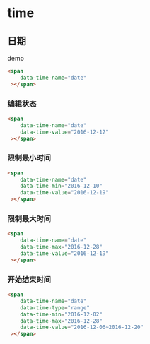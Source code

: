 # time

## 日期

<div id="demo">demo</div>

````html
<span
	data-time-name="date"
 ></span>
````

### 编辑状态

````html
<span
	data-time-name="date"
	data-time-value="2016-12-12"
 ></span>
````

### 限制最小时间

````html
<span
	data-time-name="date"
	data-time-min="2016-12-10"
	data-time-value="2016-12-19"
 ></span>
````

### 限制最大时间

````html
<span
	data-time-name="date"
	data-time-max="2016-12-28"
	data-time-value="2016-12-19"
 ></span>
````

### 开始结束时间

````html
<span
	data-time-name="date"
	data-time-type="range"
	data-time-min="2016-12-02"
	data-time-max="2016-12-28"
	data-time-value="2016-12-06~2016-12-20"
 ></span>
````
